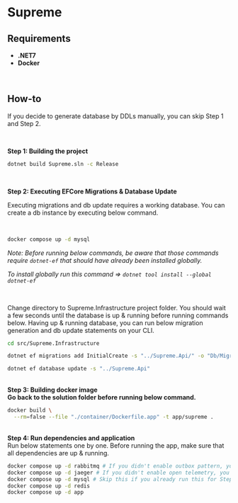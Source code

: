 # Supreme

## Requirements

* <b>.NET7</b>
* <b>Docker</b>

<br/>

## How-to

If you decide to generate database by DDLs manually, you can skip Step 1 and Step 2.

<br/>

<b>Step 1: Building the project</b>

```bash
dotnet build Supreme.sln -c Release
```
<br/>

<b>Step 2: Executing EFCore Migrations & Database Update</b>

Executing migrations and db update requires a working database. You can create a db instance by executing below command.

<br/>

```bash
docker compose up -d mysql
````

<i>Note: Before running below commands, be aware that those commands require `dotnet-ef` that should have already been installed globally. <br/>

To install globally run this command => ```dotnet tool install --global dotnet-ef``` </i>

<br/>

Change directory to Supreme.Infrastructure project folder. You should wait a few seconds until the database is up & running before running commands below. Having up & running database, you can run below migration generation and db update statements on your CLI.


```bash
cd src/Supreme.Infrastructure

dotnet ef migrations add InitialCreate -s "../Supreme.Api/" -o "Db/Migrations/"

dotnet ef database update -s "../Supreme.Api"
```

<br/>
<b>Step 3: Building docker image</b>

<br/>
<b>Go back to the solution folder before running below command.</b>

<br/>

```bash
docker build \
  --rm=false --file "./container/Dockerfile.app" -t app/supreme .
```

<br/>
<b>Step 4: Run dependencies and application</b>

<br/>
Run below statements one by one.
Before running the app, make sure that all dependencies are up & running.

```bash
docker compose up -d rabbitmq # If you didn't enable outbox pattern, you can skip this command.
docker compose up -d jaeger # If you didn't enable open telemetry, you can skip this command.
docker compose up -d mysql # Skip this if you already run this for Step #2.
docker compose up -d redis
docker compose up -d app
```